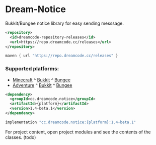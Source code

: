 # Dream-Notice
Bukkit/Bungee notice library for easy sending messsage.

```xml
<repository>
  <id>dreamcode-repository-releases</id>
  <url>https://repo.dreamcode.cc/releases</url>
</repository>
```

```groovy
maven { url "https://repo.dreamcode.cc/releases" }
```

### Supported platforms:
- [Minecraft](https://github.com/DreamPoland/dream-notice/tree/master/minecraft)
^ [Bukkit](https://github.com/DreamPoland/dream-notice/tree/master/bukkit)
^ [Bungee](https://github.com/DreamPoland/dream-notice/tree/master/bungee)
- [Adventure](https://github.com/DreamPoland/dream-notice/tree/master/minecraft-adventure)
^ [Bukkit](https://github.com/DreamPoland/dream-notice/tree/master/bukkit-adventure)
^ [Bungee](https://github.com/DreamPoland/dream-notice/tree/master/bungee-adventure)

```xml
<dependency>
  <groupId>cc.dreamcode.notice</groupId>
  <artifactId>{platform}</artifactId>
  <version>1.4-beta.1</version>
</dependency>
```
```groovy
implementation "cc.dreamcode.notice:{platform}:1.4-beta.1"
```

For project content, open project modules and see the contents of the classes. (todo)
